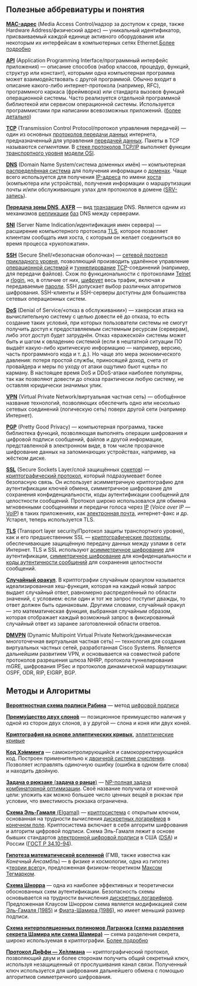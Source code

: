 ## Полезные аббревиатуры и понятия

[**MAC-адрес**](https://ru.wikipedia.org/wiki/MAC-адрес) (Media Access Control/надзор за доступом к среде, также Hardware Address/физический адрес) — уникальный идентификатор, присваиваемый каждой единице активного оборудования или некоторым их интерфейсам в компьютерных сетях Ethernet.[Более подробно](https://habr.com/ru/post/483670/) 

[**API**](https://ru.wikipedia.org/wiki/API) (Application Programming Interface/программный интерфейс приложения) — описание способов (набор классов, процедур, функций, структур или констант), которыми одна компьютерная программа может взаимодействовать с другой программой. Обычно входит в описание какого-либо интернет-протокола (например, RFC), программного каркаса (фреймворка) или стандарта вызовов функций операционной системы. Часто реализуется отдельной программной библиотекой или сервисом операционной системы. Используется программистами при написании всевозможных приложений. ([более детально](https://habr.com/ru/post/464261/))

[**TCP**](https://ru.wikipedia.org/wiki/Transmission_Control_Protocol) (Transmission Control Protocol/протокол управления передачей) — один из основных [протоколов передачи данных](https://ru.wikipedia.org/wiki/Протокол_передачи_данных) интернета, предназначенный для управления [передачей данных](https://ru.wikipedia.org/wiki/Передача_данных). Пакеты в TCP называются *сегментами*. В [стеке протоколов TCP/IP](https://ru.wikipedia.org/wiki/Список_интернет-протоколов_транспортного_уровня) выполняет функции [транспортного уровня](https://ru.wikipedia.org/wiki/Транспортный_уровень) [модели OSI](https://ru.wikipedia.org/wiki/Сетевая_модель_OSI).

[**DNS**](https://ru.wikipedia.org/wiki/DNS) (Domain Name System/система доменных имён) — компьютерная [распределённая система](https://ru.wikipedia.org/wiki/Распределённая_база_данных) для получения информации о [доменах](https://ru.wikipedia.org/wiki/Доменное_имя). Чаще всего используется для получения [IP-адреса](https://ru.wikipedia.org/wiki/IP-адрес) по имени [хоста](https://ru.wikipedia.org/wiki/Хост) (компьютера или устройства), получения информации о маршрутизации почты и/или обслуживающих узлах для протоколов в домене ([SRV-запись](https://ru.wikipedia.org/wiki/SRV-запись)).

[**Передача зоны DNS**, **AXFR**](https://ru.m.wikipedia.org/wiki/Передача_зоны_DNS) — вид [транзакции](https://ru.m.wikipedia.org/wiki/Транзакция_(информатика)) DNS. Является одним из механизмов [репликации](https://ru.m.wikipedia.org/wiki/Репликация_(вычислительная_техника)) [баз](https://ru.m.wikipedia.org/wiki/База_данных) DNS между серверами. 

[**SNI**](https://ru.wikipedia.org/wiki/Server_Name_Indication) (Server Name Indication/идентификация имен сервера) — расширение компьютерного протокола [TLS](https://ru.wikipedia.org/wiki/TLS), которое позволяет клиентам сообщать имя хоста, с которым он желает соединиться во время процесса «рукопожатия».

[**SSH**](https://ru.wikipedia.org/wiki/SSH) (Secure Shell/«безопасная оболочка») — [сетевой протокол прикладного уровня](https://ru.wikipedia.org/wiki/Протоколы_прикладного_уровня), позволяющий производить удалённое управление [операционной системой](https://ru.wikipedia.org/wiki/Операционная_система) и [туннелирование](https://ru.wikipedia.org/wiki/Туннелирование_(компьютерные_сети)) [TCP](https://ru.wikipedia.org/wiki/TCP)-соединений (например, для передачи файлов). Схож по функциональности с протоколами [Telnet](https://ru.wikipedia.org/wiki/Telnet) и [rlogin](https://ru.wikipedia.org/wiki/Rlogin), но, в отличие от них, [шифрует](https://ru.wikipedia.org/wiki/Шифрование) весь трафик, включая и передаваемые [пароли](https://ru.wikipedia.org/wiki/Пароль). SSH допускает выбор различных алгоритмов шифрования. SSH-клиенты и SSH-серверы доступны для большинства сетевых операционных систем.

[**DoS**](https://ru.wikipedia.org/wiki/DoS-атака) (Denial of Service/«отказ в обслуживании») — хакерская атака на вычислительную систему с целью довести её до отказа, то есть создание таких условий, при которых пользователи системы не смогут получить доступ к предоставляемым системным ресурсам (серверам), либо этот доступ будет затруднён. Отказ «вражеской» системы может быть и шагом к овладению системой (если в нештатной ситуации ПО выдаёт какую-либо критическую информацию — например, версию, часть программного кода и т. д.). Но чаще это мера экономического давления: потеря простой службы, приносящей доход, счета от провайдера и меры по уходу от атаки ощутимо бьют «цель» по карману. В настоящее время DoS и DDoS-атаки наиболее популярны, так как позволяют довести до отказа практически любую систему, не оставляя юридически значимых улик.

[**VPN**](https://ru.wikipedia.org/wiki/VPN) (Virtual Private Network/виртуальная частная сеть) — обобщённое название технологий, позволяющих обеспечить одно или несколько сетевых соединений (логическую сеть) поверх другой сети (например Интернет). 

[**PGP**](https://ru.wikipedia.org/wiki/PGP) (Pretty Good Privacy) — компьютерная программа, также библиотека функций, позволяющая выполнять операции шифрования и цифровой подписи сообщений, файлов и другой информации, представленной в электронном виде, в том числе прозрачное шифрование данных на запоминающих устройствах, например, на жёстком диске.

[**SSL**](https://ru.wikipedia.org/wiki/SSL) (Secure Sockets Layer/слой защищённых [сокетов](https://ru.wikipedia.org/wiki/Сокет_(программный_интерфейс))) — [криптографический протокол](https://ru.wikipedia.org/wiki/Криптографический_протокол), который подразумевает более безопасную связь. Он использует асимметричную криптографию для аутентификации ключей обмена, симметричное шифрование для сохранения конфиденциальности, коды аутентификации сообщений для целостности сообщений. Протокол широко использовался для обмена мгновенными сообщениями и передачи голоса через [IP](https://ru.wikipedia.org/wiki/IP) (*Voice over IP* — [VoIP](https://ru.wikipedia.org/wiki/VoIP)) в таких приложениях, как [электронная почта](https://ru.wikipedia.org/wiki/Электронная_почта), интернет-факс и др. Устарел, теперь используется TLS.

[**TLS**](https://ru.wikipedia.org/wiki/TLS) (Transport layer security/Протокол защиты транспортного уровня), как и его предшественник SSL — [криптографические протоколы](https://ru.wikipedia.org/wiki/Криптографический_протокол), обеспечивающие защищённую передачу данных между узлами в сети Интернет. TLS и SSL используют [асимметричное шифрование](https://ru.wikipedia.org/wiki/Асимметричная_криптография) для аутентификации, [симметричное шифрование](https://ru.wikipedia.org/wiki/Симметричные_криптосистемы) для конфиденциальности и [коды аутентичности сообщений](https://ru.wikipedia.org/wiki/Имитовставка) для сохранения целостности сообщений.

[**Случайный оракул**](https://ru.m.wikipedia.org/wiki/Случайный_оракул). В криптографии случайным оракулом называется идеализированная хеш-функция, которая на каждый новый запрос выдает случайный ответ, равномерно распределённый по области значений, с условием: если один и тот же запрос поступит дважды, то ответ должен быть одинаковым. Другими словами, случайный оракул — это математическая функция, выбранная случайным образом, которая отображает каждый возможный запрос в фиксированный случайный ответ из заранее заготовленной области ответов.

[**DMVPN**](https://ru.wikipedia.org/wiki/Dynamic_Multipoint_Virtual_Private_Network) (Dynamic Multipoint Virtual Private Network/динамическая многоточечная виртуальная частная сеть) — технология для создания виртуальных частных сетей, разработанная Cisco Systems. Является дальнейшим развитием VPN, и основывается на совместной работе протоколов разрешения шлюза NHRP, протокола туннелирования mGRE, шифрования IPSec и протоколов динамической маршрутизации: OSPF, ODR, RIP, EIGRP, BGP.

## Методы и Алгоритмы

[**Вероятностная схема подписи Рабина**](https://ru.m.wikipedia.org/wiki/Вероятностная_схема_подписи_Рабина) — метод [цифровой подписи](https://ru.m.wikipedia.org/wiki/Цифровая_подпись) 

[**Преиму́щество двух слоно́в**](https://ru.m.wikipedia.org/wiki/Преимущество_двух_слонов) — позиционное преимущество наличия у одной из сторон двух слонов, а у другой — слона и коня или двух коней.

[**Криптография на основе эллиптических кривых**](https://habr.com/ru/company/qrator/blog/474832/), [эллиптические кривые](https://ru.wikipedia.org/wiki/Эллиптическая_кривая)

[**Код Хэ́мминга**](https://ru.wikipedia.org/wiki/Код_Хэмминга) — самоконтролирующийся и самокорректирующийся код. Построен применительно к [двоичной системе счисления](https://ru.wikipedia.org/wiki/Двоичная_система_счисления). Позволяет исправлять одиночную ошибку (ошибка в одном бите слова) и находить двойную.

[**Задача о рюкзаке** (**задача о ранце**)](https://ru.wikipedia.org/wiki/Задача_о_рюкзаке) — [NP-полная задача](https://ru.wikipedia.org/wiki/NP-полная_задача) [комбинаторной оптимизации](https://ru.wikipedia.org/wiki/Комбинаторная_оптимизация). Своё название получила от конечной цели: уложить как можно большее число ценных вещей в рюкзак при условии, что вместимость рюкзака ограничена. 

[**Схема Эль-Гамаля** (Elgamal)](https://ru.m.wikipedia.org/wiki/Схема_Эль-Гамаля) — [криптосистема](https://ru.m.wikipedia.org/wiki/Криптосистема) с открытым ключом, основанная на трудности вычисления [дискретных логарифмов](https://ru.m.wikipedia.org/wiki/Дискретный_логарифм) в [конечном поле](https://ru.m.wikipedia.org/wiki/Конечное_поле). Криптосистема включает в себя алгоритм шифрования и алгоритм цифровой подписи. Схема Эль-Гамаля лежит в основе бывших стандартов [электронной цифровой подписи](https://ru.m.wikipedia.org/wiki/Электронная_цифровая_подпись) в США ([DSA](https://ru.m.wikipedia.org/wiki/DSA)) и России ([ГОСТ Р 34.10-94](https://ru.m.wikipedia.org/wiki/ГОСТ_Р_34.10-94)).

[**Гипотеза математической вселенной**](https://ru.wikipedia.org/wiki/Гипотеза_математической_вселенной) (ГМВ, также известна как *Конечный Ансамбль*) — в физике и космологии, одна из гипотез «[теории всего](https://ru.wikipedia.org/wiki/Теория_всего)», предложенная физиком-теоретиком [Максом Тегмарком](https://ru.wikipedia.org/wiki/Тегмарк,_Макс).

[**Схема Шнорра**](https://ru.m.wikipedia.org/wiki/Схема_Шнорра) — одна из наиболее эффективных и теоретически обоснованных схем аутентификации. Безопасность схемы основывается на трудности вычисления [дискретных логарифмов](https://ru.m.wikipedia.org/wiki/Дискретный_логарифм). Предложенная Клаусом Шнорром схема является модификацией схем [Эль-Гамаля (1985)](https://ru.m.wikipedia.org/wiki/Схема_Эль-Гамаля) и [Фиата-Шамира (1986)](https://ru.m.wikipedia.org/wiki/Протокол_Фиата_—_Шамира), но имеет меньший размер подписи.

[**Схема интерполяционных полиномов Лагранжа (схема разделения секрета Шамира или схема Шамира)**](https://ru.wikipedia.org/wiki/Схема_разделения_секрета_Шамира) — схема разделения секрета, широко используемая в криптографии. [Более подробно](https://habr.com/ru/post/431392/)

[**Протокол Ди́ффи — Хе́ллмана**](https://ru.m.wikipedia.org/wiki/Протокол_Диффи_—_Хеллмана) — криптографический протокол, позволяющий двум и более сторонам получить общий секретный ключ, используя незащищенный от прослушивания канал связи. Полученный ключ используется для шифрования дальнейшего обмена с помощью алгоритмов симметричного шифрования.

